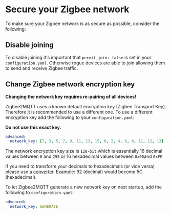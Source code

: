 ---
---

# Secure your Zigbee network
To make sure your Zigbee network is as secure as possible, consider the following:

## Disable joining
To disable joining it's important that `permit_join: false` is set in your `configuration.yaml`. Otherwise rogue devices are able to join allowing them to send and receive Zigbee traffic.

## Change Zigbee network encryption key
**Changing the network key requires re-pairing of all devices!**

Zigbee2MQTT uses a known default encryption key (Zigbee Transport Key). Therefore it is recommended to use a different one. To use a different encryption key add the following to your `configuration.yaml`:

**Do not use this exact key.**
```yaml
advanced:
  network_key: [7, 3, 5, 7, 9, 11, 13, 15, 0, 2, 4, 6, 8, 11, 12, 13]
```

The network encryption key size is `128-bit` which is essentially 16 decimal values between `0` and `255` or 16 hexadecimal values between `0x00`and `0xFF`.

If you need to transform your decimals to hexadecimals (or vice versa) please use a [converter](https://www.binaryhexconverter.com/decimal-to-hex-converter). Example: 92 (decimal) would become 5C (hexadecimal).

To let Zigbee2MQTT generate a new network key on next startup, add the following to `configuration.yaml`:
```yaml
advanced:
  network_key: GENERATE
```

